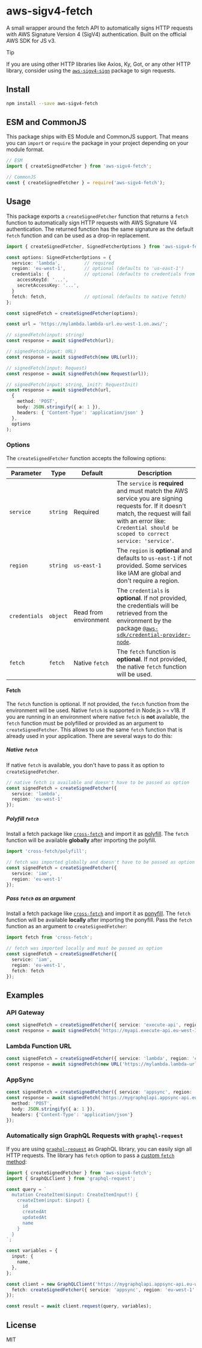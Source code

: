 # aws-sigv4-fetch
A small wrapper around the fetch API to automatically signs HTTP requests with AWS Signature Version 4 (SigV4) authentication.
Built on the official AWS SDK for JS v3.

> [!TIP]
> If you are using other HTTP libraries like Axios, Ky, Got, or any other HTTP library, consider using the [`aws-sigv4-sign`](https://github.com/zirkelc/aws-sigv4/tree/main/packages/aws-sigv4-sign) package to sign requests.

## Install
```sh
npm install --save aws-sigv4-fetch
```

## ESM and CommonJS
This package ships with ES Module and CommonJS support. That means you can `import` or `require` the package in your project depending on your module format.

```ts
// ESM
import { createSignedFetcher } from 'aws-sigv4-fetch';

// CommonJS
const { createSignedFetcher } = require('aws-sigv4-fetch');
```

## Usage
This package exports a `createSignedFetcher` function that returns a `fetch` function to automatically sign HTTP requests with AWS Signature V4 authentication.
The returned function has the same signature as the default `fetch` function and can be used as a drop-in replacement.


```ts
import { createSignedFetcher, SignedFetcherOptions } from 'aws-sigv4-fetch';

const options: SignedFetcherOptions = {
  service: 'lambda',         // required
  region: 'eu-west-1',       // optional (defaults to 'us-east-1')
  credentials: {             // optional (defaults to credentials from environment)
    accessKeyId: '...',
    secretAccessKey: '...',
  }
  fetch: fetch,              // optional (defaults to native fetch)
};

const signedFetch = createSignedFetcher(options);

const url = 'https://mylambda.lambda-url.eu-west-1.on.aws/';

// signedFetch(input: string)
const response = await signedFetch(url);

// signedFetch(input: URL)
const response = await signedFetch(new URL(url));

// signedFetch(input: Request)
const response = await signedFetch(new Request(url));

// signedFetch(input: string, init?: RequestInit)
const response = await signedFetch(url,
  {
    method: 'POST',
    body: JSON.stringify({ a: 1 }),
    headers: { 'Content-Type': 'application/json' }
  },
  options
);
```

### Options

The `createSignedFetcher` function accepts the following options:

| Parameter | Type | Default | Description |
| --- | --- | --- | --- |
| `service` | `string` | Required | The `service` is **required** and must match the AWS service you are signing requests for. If it doesn't match, the request will fail with an error like: `Credential should be scoped to correct service: 'service'`. |
| `region` | `string` | `us-east-1` | The `region` is **optional** and defaults to `us-east-1` if not provided. Some services like IAM are global and don't require a region. |
| `credentials` | `object` | Read from environment | The `credentials` is **optional**. If not provided, the credentials will be retrieved from the environment by the package [`@aws-sdk/credential-provider-node`](https://docs.aws.amazon.com/AWSJavaScriptSDK/v3/latest/modules/_aws_sdk_credential_provider_node.html). |
| `fetch` | `fetch` | Native `fetch` | The `fetch` function is **optional**. If not provided, the native `fetch` function will be used. |


#### Fetch
The `fetch` function is optional. If not provided, the `fetch` function from the environment will be used. Native `fetch` is supported in Node.js >= v18. If you are running in an environment where native `fetch` is **not** available, the `fetch` function must be polyfilled or provided as an argument to `createSignedFetcher`. This allows to use the same `fetch` function that is already used in your application. There are several ways to do this:

##### Native `fetch`
If native `fetch` is available, you don't have to pass it as option to `createSignedFetcher`.

```ts
// native fetch is available and doesn't have to be passed as option
const signedFetch = createSignedFetcher({
  service: 'lambda',
  region: 'eu-west-1'
});
```

##### Polyfill `fetch`
Install a fetch package like [`cross-fetch`](https://www.npmjs.com/package/cross-fetch) and import it as [polyfill](https://en.wikipedia.org/wiki/Polyfill_(programming)). The `fetch` function will be available **globally** after importing the polyfill.

```ts
import 'cross-fetch/polyfill';

// fetch was imported globally and doesn't have to be passed as option
const signedFetch = createSignedFetcher({
  service: 'iam',
  region: 'eu-west-1'
});
```

##### Pass `fetch` as an argument
Install a fetch package like [`cross-fetch`](https://www.npmjs.com/package/cross-fetch) and import it as [ponyfill](https://github.com/sindresorhus/ponyfill). The `fetch` function will be available **locally** after importing the ponyfill. Pass the `fetch` function as an argument to `createSignedFetcher`:

```ts
import fetch from 'cross-fetch';

// fetch was imported locally and must be passed as option
const signedFetch = createSignedFetcher({
  service: 'iam',
  region: 'eu-west-1',
  fetch: fetch
});
```

## Examples

### API Gateway
```ts
const signedFetch = createSignedFetcher({ service: 'execute-api', region: 'eu-west-1' });
const response = await signedFetch('https://myapi.execute-api.eu-west-1.amazonaws.com/my-stage/my-resource');
```

### Lambda Function URL
```ts
const signedFetch = createSignedFetcher({ service: 'lambda', region: 'eu-west-1' });
const response = await signedFetch(new URL('https://mylambda.lambda-url.eu-west-1.on.aws/'));
```

### AppSync
```ts
const signedFetch = createSignedFetcher({ service: 'appsync', region: 'eu-west-1' });
const response = await signedFetch('https://mygraphqlapi.appsync-api.eu-west-1.amazonaws.com/graphql', {
  method: 'POST',
  body: JSON.stringify({ a: 1 }),
  headers: {'Content-Type': 'application/json'}
});
```

### Automatically sign GraphQL Requests with `graphql-request`
If you are using [`graphql-request`](https://www.npmjs.com/package/graphql-request) as GraphQL library, you can easily sign all HTTP requests. The library has `fetch` option to pass a [custom `fetch` method](https://github.com/prisma-labs/graphql-request#using-a-custom-fetch-method):

```ts
import { createSignedFetcher } from 'aws-sigv4-fetch';
import { GraphQLClient } from 'graphql-request';

const query = `
  mutation CreateItem($input: CreateItemInput!) {
    createItem(input: $input) {
      id
      createdAt
      updatedAt
      name
    }
  }
`;

const variables = {
  input: {
    name,
  },
};

const client = new GraphQLClient('https://mygraphqlapi.appsync-api.eu-west-1.amazonaws.com/graphql', {
  fetch: createSignedFetcher({ service: 'appsync', region: 'eu-west-1' }),
});

const result = await client.request(query, variables);
```

## License
MIT
